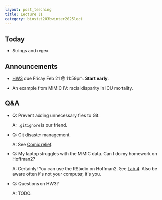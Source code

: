 ```yaml
---
layout: post_teaching
title: Lecture 11
category: biostat203bwinter2025lec1
---
```


## Today

* Strings and regex. 

## Announcements

* [HW3](https://ucla-biostat-203b.github.io/2025winter/hw/hw3/hw3.html) due Friday Feb 21 @ 11:59pm. **Start early**.

* An example from MIMIC IV: racial disparity in ICU mortality.

## Q&A

* Q: Prevent adding unnecessary files to Git. 

    A: `.gitignore` is our friend.

* Q: Git disaster management. 

    A: See [Comic relief](https://ucla-biostat-203b.github.io/2025winter/slides/04-git/git.html#comic-relief).

* Q: My laptop struggles with the MIMIC data. Can I do my homework on Hoffman2?
    
    A: Certainly! You can use the RStudio on Hoffman2. See [Lab 4](https://ucla-biostat-203b.github.io/2025winter/labs/lab04/lab04.html). Also be aware often it's not your computer, it's you.  

* Q: Questions on HW3?

    A: TODO.
    